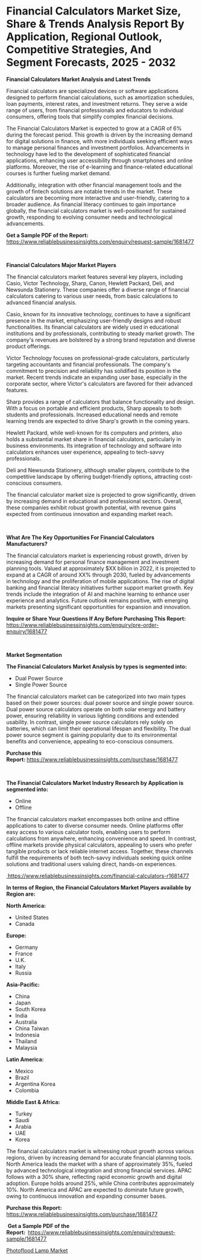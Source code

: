 <p><h1>Financial Calculators Market Size, Share & Trends Analysis Report By Application, Regional Outlook, Competitive Strategies, And Segment Forecasts, 2025 - 2032</h1></p><p><strong>Financial Calculators Market Analysis and Latest Trends</strong></p>
<p><p>Financial calculators are specialized devices or software applications designed to perform financial calculations, such as amortization schedules, loan payments, interest rates, and investment returns. They serve a wide range of users, from financial professionals and educators to individual consumers, offering tools that simplify complex financial decisions.</p><p>The Financial Calculators Market is expected to grow at a CAGR of 6% during the forecast period. This growth is driven by the increasing demand for digital solutions in finance, with more individuals seeking efficient ways to manage personal finances and investment portfolios. Advancements in technology have led to the development of sophisticated financial applications, enhancing user accessibility through smartphones and online platforms. Moreover, the rise of e-learning and finance-related educational courses is further fueling market demand.</p><p>Additionally, integration with other financial management tools and the growth of fintech solutions are notable trends in the market. These calculators are becoming more interactive and user-friendly, catering to a broader audience. As financial literacy continues to gain importance globally, the financial calculators market is well-positioned for sustained growth, responding to evolving consumer needs and technological advancements.</p></p>
<p><strong>Get a Sample PDF of the Report:&nbsp;</strong> <a href="https://www.reliablebusinessinsights.com/enquiry/request-sample/1681477?utm_campaign=2215&utm_medium=2&utm_source=Github&utm_content=ia&utm_term=02032025&utm_id=financial-calculators">https://www.reliablebusinessinsights.com/enquiry/request-sample/1681477</a></p>
<p>&nbsp;</p>
<p><strong>Financial Calculators Major Market Players</strong></p>
<p><p>The financial calculators market features several key players, including Casio, Victor Technology, Sharp, Canon, Hewlett Packard, Deli, and Newsunda Stationery. These companies offer a diverse range of financial calculators catering to various user needs, from basic calculations to advanced financial analysis.</p><p>Casio, known for its innovative technology, continues to have a significant presence in the market, emphasizing user-friendly designs and robust functionalities. Its financial calculators are widely used in educational institutions and by professionals, contributing to steady market growth. The company's revenues are bolstered by a strong brand reputation and diverse product offerings.</p><p>Victor Technology focuses on professional-grade calculators, particularly targeting accountants and financial professionals. The company's commitment to precision and reliability has solidified its position in the market. Recent trends indicate an expanding user base, especially in the corporate sector, where Victor's calculators are favored for their advanced features.</p><p>Sharp provides a range of calculators that balance functionality and design. With a focus on portable and efficient products, Sharp appeals to both students and professionals. Increased educational needs and remote learning trends are expected to drive Sharp's growth in the coming years.</p><p>Hewlett Packard, while well-known for its computers and printers, also holds a substantial market share in financial calculators, particularly in business environments. Its integration of technology and software into calculators enhances user experience, appealing to tech-savvy professionals.</p><p>Deli and Newsunda Stationery, although smaller players, contribute to the competitive landscape by offering budget-friendly options, attracting cost-conscious consumers. </p><p>The financial calculator market size is projected to grow significantly, driven by increasing demand in educational and professional sectors. Overall, these companies exhibit robust growth potential, with revenue gains expected from continuous innovation and expanding market reach.</p></p>
<p>&nbsp;</p>
<p><strong>What Are The Key Opportunities For Financial Calculators Manufacturers?</strong></p>
<p><p>The financial calculators market is experiencing robust growth, driven by increasing demand for personal finance management and investment planning tools. Valued at approximately $XX billion in 2022, it is projected to expand at a CAGR of around XX% through 2030, fueled by advancements in technology and the proliferation of mobile applications. The rise of digital banking and financial literacy initiatives further support market growth. Key trends include the integration of AI and machine learning to enhance user experience and analytics. Future outlook remains positive, with emerging markets presenting significant opportunities for expansion and innovation.</p></p>
<p><strong>Inquire or Share Your Questions If Any Before Purchasing This Report:</strong> <a href="https://www.reliablebusinessinsights.com/enquiry/pre-order-enquiry/1681477?utm_campaign=2215&utm_medium=2&utm_source=Github&utm_content=ia&utm_term=02032025&utm_id=financial-calculators">https://www.reliablebusinessinsights.com/enquiry/pre-order-enquiry/1681477</a></p>
<p>&nbsp;</p>
<p><strong>Market Segmentation</strong></p>
<p><strong>The Financial Calculators Market Analysis by types is segmented into:</strong></p>
<p><ul><li>Dual Power Source</li><li>Single Power Source</li></ul></p>
<p><p>The financial calculators market can be categorized into two main types based on their power sources: dual power source and single power source. Dual power source calculators operate on both solar energy and battery power, ensuring reliability in various lighting conditions and extended usability. In contrast, single power source calculators rely solely on batteries, which can limit their operational lifespan and flexibility. The dual power source segment is gaining popularity due to its environmental benefits and convenience, appealing to eco-conscious consumers.</p></p>
<p><strong>Purchase this Report:&nbsp;</strong><a href="https://www.reliablebusinessinsights.com/purchase/1681477?utm_campaign=2215&utm_medium=2&utm_source=Github&utm_content=ia&utm_term=02032025&utm_id=financial-calculators">https://www.reliablebusinessinsights.com/purchase/1681477</a></p>
<p>&nbsp;</p>
<p><strong>The Financial Calculators Market Industry Research by Application is segmented into:</strong></p>
<p><ul><li>Online</li><li>Offline</li></ul></p>
<p><p>The financial calculators market encompasses both online and offline applications to cater to diverse consumer needs. Online platforms offer easy access to various calculator tools, enabling users to perform calculations from anywhere, enhancing convenience and speed. In contrast, offline markets provide physical calculators, appealing to users who prefer tangible products or lack reliable internet access. Together, these channels fulfill the requirements of both tech-savvy individuals seeking quick online solutions and traditional users valuing direct, hands-on experiences.</p></p>
<p><a href="https://www.reliablebusinessinsights.com/financial-calculators-r1681477?utm_campaign=2215&utm_medium=2&utm_source=Github&utm_content=ia&utm_term=02032025&utm_id=financial-calculators">&nbsp;https://www.reliablebusinessinsights.com/financial-calculators-r1681477</a></p>
<p><strong>In terms of Region, the Financial Calculators Market Players available by Region are:</strong></p>
<p>
    <p> <strong> North America: </strong>
        <ul>
            <li>United States</li>
            <li>Canada</li>
        </ul>
        </p> 
    <p> <strong> Europe: </strong>
        <ul>
            <li>Germany</li>
            <li>France</li>
            <li>U.K.</li>
            <li>Italy</li>
            <li>Russia</li>
        </ul>
        </p> 
    <p> <strong> Asia-Pacific: </strong>
        <ul>
            <li>China</li>
            <li>Japan</li>
            <li>South Korea</li>
            <li>India</li>
            <li>Australia</li>
            <li>China Taiwan</li>
            <li>Indonesia</li>
            <li>Thailand</li>
            <li>Malaysia</li>
        </ul>
        </p> 
    <p> <strong> Latin America: </strong>
        <ul>
            <li>Mexico</li>
            <li>Brazil</li>
            <li>Argentina Korea</li>
            <li>Colombia</li>
        </ul>
        </p> 
    <p> <strong> Middle East & Africa: </strong>
        <ul>
            <li>Turkey</li>
            <li>Saudi</li>
            <li>Arabia</li>
            <li>UAE</li>
            <li>Korea</li>
        </ul>
    </p>
    </p>
<p><p>The financial calculators market is witnessing robust growth across various regions, driven by increasing demand for accurate financial planning tools. North America leads the market with a share of approximately 35%, fueled by advanced technological integration and strong financial services. APAC follows with a 30% share, reflecting rapid economic growth and digital adoption. Europe holds around 25%, while China contributes approximately 10%. North America and APAC are expected to dominate future growth, owing to continuous innovation and expanding consumer bases.</p></p>
<p><strong>Purchase this Report: </strong><a href="https://www.reliablebusinessinsights.com/purchase/1681477?utm_campaign=2215&utm_medium=2&utm_source=Github&utm_content=ia&utm_term=02032025&utm_id=financial-calculators">https://www.reliablebusinessinsights.com/purchase/1681477</a></p>
<p>&nbsp;<strong>Get a Sample PDF of the Report:&nbsp;&nbsp;</strong><a href="https://www.reliablebusinessinsights.com/enquiry/request-sample/1681477?utm_campaign=2215&utm_medium=2&utm_source=Github&utm_content=ia&utm_term=02032025&utm_id=financial-calculators">https://www.reliablebusinessinsights.com/enquiry/request-sample/1681477</a></p>
<p><strong></strong></p>
<p><p><a href="https://github.com/SanjidaMahmud54/Market-Research-Report-List-1/blob/main/photoflood-lamp-market.md?utm_campaign=2215&utm_medium=2&utm_source=Github&utm_content=ia&utm_term=02032025&utm_id=financial-calculators">Photoflood Lamp Market</a></p></p>